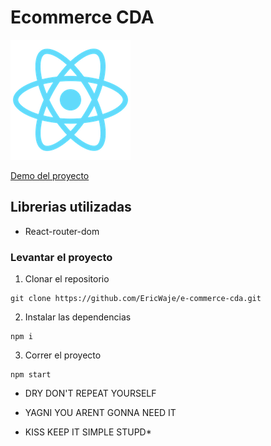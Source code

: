 # Ecommerce CDA

![](public/logo192.png)

[Demo del proyecto](https://e-commerce-cda.vercel.app/)

## Librerias utilizadas

-   React-router-dom

### Levantar el proyecto

1. Clonar el repositorio

```
git clone https://github.com/EricWaje/e-commerce-cda.git
```

2. Instalar las dependencias

```
npm i
```

3. Correr el proyecto

```
npm start
```

-   DRY
    DON'T REPEAT YOURSELF

-   YAGNI
    YOU ARENT GONNA NEED IT

-   KISS
    KEEP IT SIMPLE STUPD\*
